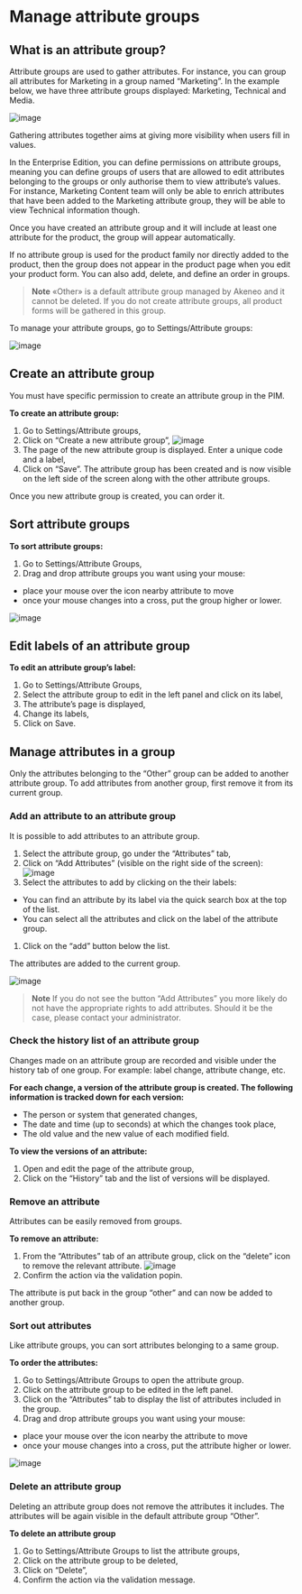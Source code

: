 # Manage attribute groups

## What is an attribute group?

Attribute groups are used to gather attributes. For instance, you can group all attributes for Marketing in a group named “Marketing”. In the example below, we have three attribute groups displayed: Marketing, Technical and Media.

![image](../img/Akn_dashboard.jpg)

Gathering attributes together aims at giving more visibility when users fill in values.

In the Enterprise Edition, you can define permissions on attribute groups, meaning you can define groups of users that are allowed to edit attributes belonging to the groups or only authorise them to view attribute’s values. For instance, Marketing Content team will only be able to enrich attributes that have been added to the Marketing attribute group, they will be able to view Technical information though.

Once you have created an attribute group and it will include at least one attribute for the product, the group will appear automatically.

If no attribute group is used for the product family nor directly added to the product, then the group does not appear in the product page when you edit your product form. You can also add, delete, and define an order in groups.


> **Note**
  «Other» is a default attribute group managed by Akeneo and it cannot be deleted. If you do not create attribute groups, all product forms will be gathered in this group.

To manage your attribute groups, go to Settings/Attribute groups:

![image](../img/Akn_dashboard.jpg)

## Create an attribute group

You must have specific permission to create an attribute group in the PIM.

**To create an attribute group:**

1.  Go to Settings/Attribute groups,
1.  Click on “Create a new attribute group”,
![image](../img/Akn_dashboard.jpg)
1.  The page of the new attribute group is displayed. Enter a unique code and a label,
1.  Click on “Save”. The attribute group has been created and is now visible on the left side of the screen along with the other attribute groups.

Once you new attribute group is created, you can order it.

## Sort attribute groups

**To sort attribute groups:**

1.  Go to Settings/Attribute Groups,
1.  Drag and drop attribute groups you want using your mouse:
  *   place your mouse over the icon nearby attribute to move
  *   once your mouse changes into a cross, put the group higher or lower.

![image](../img/Akn_dashboard.jpg)

## Edit labels of an attribute group

**To edit an attribute group’s label:**

1.  Go to Settings/Attribute Groups,
1.  Select the attribute group to edit in the left panel and click on its label,
1.  The attribute’s page is displayed,
1.  Change its labels,
1.  Click on Save.

## Manage attributes in a group

Only the attributes belonging to the “Other” group can be added to another attribute group. To add attributes from another group, first remove it from its current group.

### Add an attribute to an attribute group

It is possible to add attributes to an attribute group.

1.  Select the attribute group, go under the “Attributes” tab,
1.  Click on “Add Attributes” (visible on the right side of the screen):
![image](../img/Akn_dashboard.jpg)
1.  Select the attributes to add by clicking on the their labels:
  *   You can find an attribute by its label via the quick search box at the top of the list.
  *   You can select all the attributes and click on the label of the attribute group.
1.  Click on the “add” button below the list.

The attributes are added to the current group.

![image](../img/Akn_dashboard.jpg)

> **Note**
  If you do not see the button “Add Attributes” you more likely do not have the appropriate rights to add attributes. Should it be the case, please contact your administrator.


### Check the history list of an attribute group

Changes made on an attribute group are recorded and visible under the history tab of one group. For example: label change, attribute change, etc.

**For each change, a version of the attribute group is created. The following information is tracked down for each version:**

*   The person or system that generated changes,
*   The date and time (up to seconds) at which the changes took place,
*   The old value and the new value of each modified field.

**To view the versions of an attribute:**

1.  Open and edit the page of the attribute group,
1.  Click on the “History” tab and the list of versions will be displayed.

### Remove an attribute

Attributes can be easily removed from groups.

**To remove an attribute:**

1.  From the “Attributes” tab of an attribute group, click on the “delete” icon to remove the relevant attribute.
![image](../img/Akn_dashboard.jpg)
1.  Confirm the action via the validation popin.

The attribute is put back in the group “other” and can now be added to another group.

### Sort out attributes

Like attribute groups, you can sort attributes belonging to a same group.

**To order the attributes:**

1.  Go to Settings/Attribute Groups to open the attribute group.
1.  Click on the attribute group to be edited in the left panel.
1.  Click on the “Attributes” tab to display the list of attributes included in the group.
1.  Drag and drop attribute groups you want using your mouse:
  *   place your mouse over the icon nearby the attribute to move
  *   once your mouse changes into a cross, put the attribute higher or lower.

![image](../img/Akn_dashboard.jpg)

### Delete an attribute group

Deleting an attribute group does not remove the attributes it includes. The attributes will be again visible in the default attribute group “Other”.

**To delete an attribute group**

1.  Go to Settings/Attribute Groups to list the attribute groups,
1.  Click on the attribute group to be deleted,
1.  Click on “Delete”,
1.  Confirm the action via the validation message.
